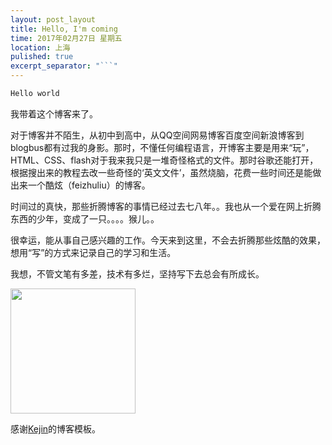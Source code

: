 ```yaml
---
layout: post_layout
title: Hello, I'm coming
time: 2017年02月27日 星期五
location: 上海
pulished: true
excerpt_separator: "```"
---
```

``` java 
Hello world
``` 
我带着这个博客来了。

对于博客并不陌生，从初中到高中，从QQ空间网易博客百度空间新浪博客到blogbus都有过我的身影。那时，不懂任何编程语言，开博客主要是用来“玩”，HTML、CSS、flash对于我来我只是一堆奇怪格式的文件。那时谷歌还能打开，根据搜出来的教程去改一些奇怪的‘英文文件’，虽然烧脑，花费一些时间还是能做出来一个酷炫（feizhuliu）的博客。

时间过的真快，那些折腾博客的事情已经过去七八年。。我也从一个爱在网上折腾东西的少年，变成了一只。。。。猴儿。。

很幸运，能从事自己感兴趣的工作。今天来到这里，不会去折腾那些炫酷的效果，想用“写”的方式来记录自己的学习和生活。

我想，不管文笔有多差，技术有多烂，坚持写下去总会有所成长。

<img src="http://ww1.sinaimg.cn/large/0060lm7Tgy1fd54urux0yg306o06o762.gif" width="200px" />



感谢[Kejin](https://github.com/liungkejin)的博客模板。

